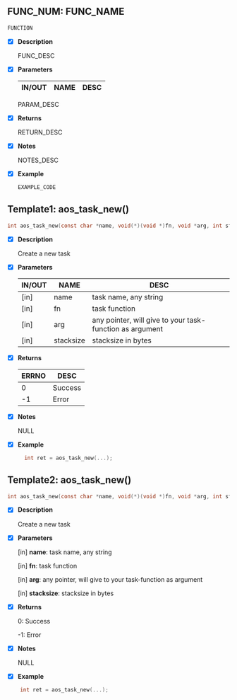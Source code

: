 ## FUNC_NUM: FUNC_NAME

```c
FUNCTION
```

- [x] **Description**

  FUNC_DESC

- [x] **Parameters**

  | IN/OUT |  NAME  |  DESC  |
  |--------|--------|--------|
  PARAM_DESC

- [x] **Returns**

  RETURN_DESC

- [x] **Notes**

  NOTES_DESC

- [x] **Example**

  ```c
  EXAMPLE_CODE
  ```

## Template1: aos_task_new()

```c
int aos_task_new(const char *name, void(*)(void *)fn, void *arg, int stack_size)
```

- [x] **Description**

  Create a new task

- [x] **Parameters**

  | IN/OUT| NAME| DESC |
  |-------|-----|------|
  | [in] | name      | task name, any string |
  | [in] | fn        | task function |
  | [in] | arg       | any pointer, will give to your task-function as argument |
  | [in] | stacksize | stacksize in bytes |

- [x] **Returns**

  | ERRNO | DESC |
  |-------|------|
  | 0 | Success |
  | -1 | Error |

- [x] **Notes**

  NULL

- [x] **Example**

  ```c
    int ret = aos_task_new(...);
  ```

## Template2: aos_task_new()
```c
int aos_task_new(const char *name, void(*)(void *)fn, void *arg, int stack_size)
```
- [x] **Description**

  Create a new task

- [x] **Parameters**

  [in] **name**:      task name, any string

  [in] **fn**:        task function

  [in] **arg**:       any pointer, will give to your task-function as argument

  [in] **stacksize**: stacksize in bytes

- [x] **Returns**

   0: Success

  -1: Error

- [x] **Notes**

  NULL

- [x] **Example**
```c
    int ret = aos_task_new(...);
```